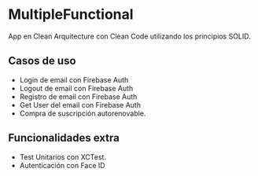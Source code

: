 # MultipleFunctional

App en Clean Arquitecture con Clean Code utilizando los principios SOLID.

## Casos de uso
- Login de email con Firebase Auth
- Logout de email con Firebase Auth
- Registro de email con Firebase Auth
- Get User del email con Firebase Auth
- Compra de suscripción autorenovable.

## Funcionalidades extra
- Test Unitarios con XCTest.
- Autenticación con Face ID
